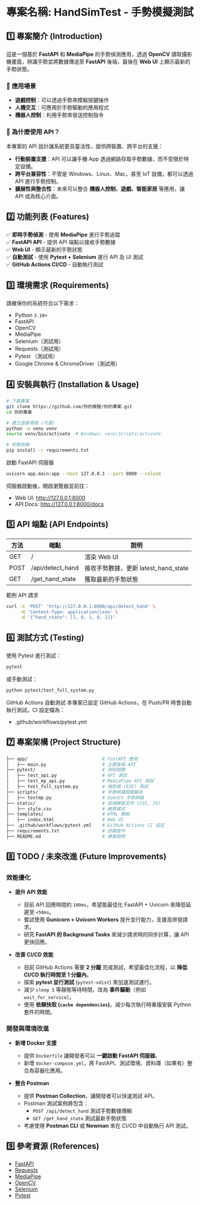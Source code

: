 # 專案名稱: HandSimTest - 手勢模擬測試
## 1️⃣ 專案簡介 (Introduction)
這是一個基於 **FastAPI** 和 **MediaPipe** 的手勢偵測應用，透過 **OpenCV** 讀取攝影機畫面，辨識手勢並將數據傳送至 **FastAPI** 後端，最後在 **Web UI** 上顯示最新的手勢狀態。

### 🔹 **應用場景**
- **遊戲控制**：可以透過手勢來模擬按鍵操作
- **人機交互**：可應用於手勢驅動的應用程式
- **機器人控制**：利用手勢來發送控制指令

### 🔹 **為什麼使用 API？**
本專案的 API 設計讓系統更具靈活性，提供跨裝置、跨平台的支援：
- **行動裝置支援**：API 可以讓手機 App 透過網路存取手勢數據，而不受限於特定設備。
- **跨平台兼容性**：不管是 Windows、Linux、Mac，甚至 IoT 設備，都可以透過 API 進行手勢控制。
- **擴展性與整合性**：未來可以整合 **機器人控制、遊戲、智能家居** 等應用，讓 API 成為核心介面。

## 2️⃣ 功能列表 (Features)
✅ **即時手勢偵測** - 使用 **MediaPipe** 進行手勢追蹤  
✅ **FastAPI API** - 提供 API 端點以接收手勢數據  
✅ **Web UI** - 顯示最新的手勢狀態  
✅ **自動測試** - 使用 **Pytest + Selenium** 進行 API 及 UI 測試  
✅ **GitHub Actions CI/CD** - 自動執行測試  

## 3️⃣ 環境需求 (Requirements)
請確保你的系統符合以下需求：
- Python `3.10+`
- FastAPI
- OpenCV
- MediaPipe
- Selenium（測試用）
- Requests（測試用）
- Pytest （測試用）
- Google Chrome & ChromeDriver（測試用）

## 4️⃣ 安裝與執行 (Installation & Usage)
```bash
# 下載專案
git clone https://github.com/你的帳號/你的專案.git
cd 你的專案

# 建立虛擬環境 (可選)
python -m venv venv
source venv/bin/activate  # Windows: venv\Scripts\activate

# 安裝依賴
pip install -r requirements.txt
```
啟動 FastAPI 伺服器
```bash
uvicorn app.main:app --host 127.0.0.1 --port 8000 --reload
```
伺服器啟動後，開啟瀏覽器並前往：
- Web UI: http://127.0.0.1:8000
- API Docs: http://127.0.0.1:8000/docs

## 5️⃣ API 端點 (API Endpoints)

|方法	    |端點	            |說明                                  |
|-----------|-------------------|--------------------------------------|
|GET	    |/	                |渲染 Web UI                           |
|POST	    |/api/detect_hand	|接收手勢數據，更新 latest_hand_state   |
|GET	    |/get_hand_state	|獲取最新的手勢狀態                     |

範例 API 請求
```bash
curl -X 'POST' 'http://127.0.0.1:8000/api/detect_hand' \
     -H 'Content-Type: application/json' \
     -d '{"hand_state": [1, 0, 1, 0, 1]}'
```

## 6️⃣ 測試方式 (Testing)
使用 Pytest 進行測試：
```bash
pytest
```
或手動測試：
```bash
python pytest/test_full_system.py
```

GitHub Actions 自動測試
本專案已設定 GitHub Actions，在 Push/PR 時會自動執行測試。CI 設定檔為：
- .github/workflows/pytest.yml

## 7️⃣ 專案架構 (Project Structure)
```bash
├── app/                            # FastAPI 應用
│   ├── main.py                     # 主要後端 API
├── pytest/                         # 測試相關
│   ├── test_api.py                 # API 測試
│   ├── test_mp_api.py              # MediaPipe API 測試
│   ├── test_full_system.py         # 端對端 (E2E) 測試
├── scripts/                        # 手勢辨識相關腳本
│   ├── testmp.py                   # OpenCV 手勢辨識
├── static/                         # 前端靜態文件 (CSS, JS)
│   ├── style.css                   # 網頁樣式
├── templates/                      # HTML 模板
│   ├── index.html                  # Web UI
├── .github/workflows/pytest.yml    # GitHub Actions CI 設定
├── requirements.txt                # 依賴套件
├── README.md                       # 專案說明
```

## 8️⃣ TODO / 未來改進 (Future Improvements)
### 效能優化
- **提升 API 效能**
     - 目前 API 回應時間約 `100ms`，希望能最佳化 FastAPI + Uvicorn 來降低延遲至 `<50ms`。
     - 嘗試使用 **Gunicorn + Uvicorn Workers** 提升並行能力，支援高併發請求。
     - 研究 **FastAPI 的 Background Tasks** 來減少請求時的同步計算，讓 API 更快回應。

- **改善 CI/CD 效能**
     - 目前 GitHub Actions 需要 **2 分鐘** 完成測試，希望最佳化流程，以 **降低 CI/CD 執行時間至 1 分鐘內**。
     - 探索 **pytest 並行測試** (`pytest-xdist`) 來加速測試運行。
     - 減少 `sleep 5` 等靜態等待時間，改為 **事件驅動**（例如 `wait_for_service`）。
     - 使用 **依賴快取 (`cache dependencies`)**，減少每次執行時重複安裝 Python 套件的時間。

### 開發與環境改進
- **新增 Docker 支援**
     - 提供 `Dockerfile` 讓開發者可以 **一鍵啟動 FastAPI 伺服器**。
     - 新增 `docker-compose.yml`，將 FastAPI、測試環境、資料庫（如果有）整合為容器化應用。

- **整合 Postman**
     - 提供 **Postman Collection**，讓開發者可以快速測試 API。
     - Postman 測試案例將包含：
          - `POST /api/detect_hand` 測試手勢數據傳輸
          - `GET /get_hand_state` 測試最新手勢狀態
     - 考慮使用 **Postman CLI** 或 **Newman** 來在 CI/CD 中自動執行 API 測試。

## 9️⃣ 參考資源 (References)
- [FastAPI](https://fastapi.tiangolo.com/)
- [Requests](https://requests.readthedocs.io/en/latest/)
- [MediaPipe](https://ai.google.dev/edge/mediapipe/solutions/vision/hand_landmarker?fbclid=IwAR3hT07UJOu5xgsdQE1-3vW2n-TOaj86aLjJo4kGokPF94KQTI7i5TXY9KA#get_started)
- [OpenCV](https://opencv.org/?fbclid=IwAR21DYrTYs0TF5WrNZ2FD9woqVS2iUaf3XWLQsDK0gZxlOErBSwAUjj5D7w)
- [Selenium](https://selenium-python.readthedocs.io/)
- [Pytest](https://docs.pytest.org/en/stable/contents.html)